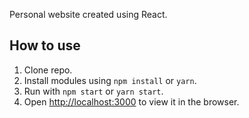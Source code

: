 Personal website created using React.

## How to use

1. Clone repo.
2. Install modules using `npm install` or `yarn`.
3. Run with `npm start` or `yarn start`.
4. Open [http://localhost:3000](http://localhost:3000) to view it in the browser.
